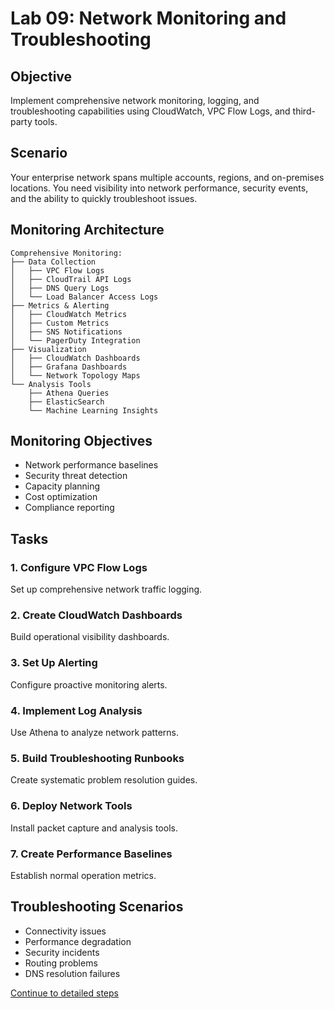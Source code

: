 # Lab 09: Network Monitoring and Troubleshooting

## Objective
Implement comprehensive network monitoring, logging, and troubleshooting capabilities using CloudWatch, VPC Flow Logs, and third-party tools.

## Scenario
Your enterprise network spans multiple accounts, regions, and on-premises locations. You need visibility into network performance, security events, and the ability to quickly troubleshoot issues.

## Monitoring Architecture
```
Comprehensive Monitoring:
├── Data Collection
│   ├── VPC Flow Logs
│   ├── CloudTrail API Logs
│   ├── DNS Query Logs
│   └── Load Balancer Access Logs
├── Metrics & Alerting
│   ├── CloudWatch Metrics
│   ├── Custom Metrics
│   ├── SNS Notifications
│   └── PagerDuty Integration
├── Visualization
│   ├── CloudWatch Dashboards
│   ├── Grafana Dashboards
│   └── Network Topology Maps
└── Analysis Tools
    ├── Athena Queries
    ├── ElasticSearch
    └── Machine Learning Insights
```

## Monitoring Objectives
- Network performance baselines
- Security threat detection
- Capacity planning
- Cost optimization
- Compliance reporting

## Tasks

### 1. Configure VPC Flow Logs
Set up comprehensive network traffic logging.

### 2. Create CloudWatch Dashboards
Build operational visibility dashboards.

### 3. Set Up Alerting
Configure proactive monitoring alerts.

### 4. Implement Log Analysis
Use Athena to analyze network patterns.

### 5. Build Troubleshooting Runbooks
Create systematic problem resolution guides.

### 6. Deploy Network Tools
Install packet capture and analysis tools.

### 7. Create Performance Baselines
Establish normal operation metrics.

## Troubleshooting Scenarios
- Connectivity issues
- Performance degradation
- Security incidents
- Routing problems
- DNS resolution failures

[Continue to detailed steps](./steps.md)